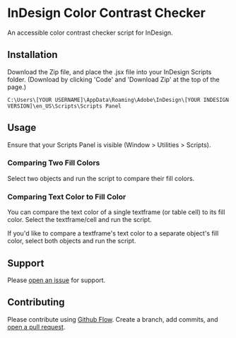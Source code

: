 # InDesign Color Contrast Checker

An accessible color contrast checker script for InDesign.


## Installation

Download the Zip file, and place the .jsx file into your InDesign Scripts folder. (Download by clicking 'Code' and 'Download Zip' at the top of the page.)

```
C:\Users\[YOUR USERNAME]\AppData\Roaming\Adobe\InDesign\[YOUR INDESIGN VERSION]\en_US\Scripts\Scripts Panel
```

## Usage

Ensure that your Scripts Panel is visible (Window > Utilities > Scripts).

### Comparing Two Fill Colors

Select two objects and run the script to compare their fill colors.

### Comparing Text Color to Fill Color

You can compare the text color of a single textframe (or table cell) to its fill color. Select the textframe/cell and run the script.

If you'd like to compare a textframe's text color to a separate object's fill color, select both objects and run the script.


## Support

Please [open an issue](https://github.com/james-mallette/indesign-contrast-checker/issues/new) for support.

## Contributing

Please contribute using [Github Flow](https://guides.github.com/introduction/flow/). Create a branch, add commits, and [open a pull request](https://github.com/fraction/readme-boilerplate/compare/).